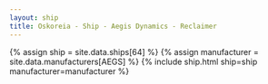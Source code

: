 ```yaml
---
layout: ship
title: Oskoreia - Ship - Aegis Dynamics - Reclaimer
---
```

{% assign ship = site.data.ships[64] %}
{% assign manufacturer = site.data.manufacturers[AEGS] %}
{% include ship.html ship=ship manufacturer=manufacturer %}
